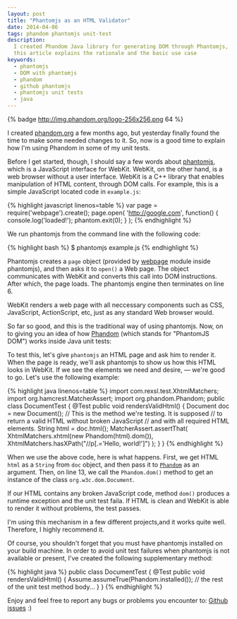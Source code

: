 ```yaml
---
layout: post
title: "Phantomjs as an HTML Validator"
date: 2014-04-06
tags: phandom phantomjs unit-test
description:
  I created Phandom Java library for generating DOM through Phantomjs,
  this article explains the rationale and the basic use case
keywords:
  - phantomjs
  - DOM with phantomjs
  - phandom
  - github phantomjs
  - phantomjs unit tests
  - java
---
```


{% badge http://img.phandom.org/logo-256x256.png 64 %}

I created [phandom.org](http://www.phandom.org) a few months ago,
but yesterday finally found the time to make some needed changes to it. So, now is a good time to
explain how I'm using Phandom in some of my unit tests.

Before I get started, though, I should say a few words about [phantomjs](http://phantomjs.org/), which is a
JavaScript interface for WebKit. WebKit, on the other hand, is a web browser without
a user interface. WebKit is a C++ library that enables manipulation of
HTML content, through DOM calls. For example, this is a simple JavaScript
located code in `example.js`:

{% highlight javascript linenos=table %}
var page = require('webpage').create();
page.open(
  'http://google.com',
  function() {
    console.log('loaded!');
    phantom.exit(0);
  }
);
{% endhighlight %}

We run phantomjs from the command line with the following code:

{% highlight bash %}
$ phantomjs example.js
{% endhighlight %}

Phantomjs creates a `page` object (provided by
[webpage](https://github.com/ariya/phantomjs/wiki/API-Reference-WebPage) module
inside phantomjs), and then asks it to `open()` a Web page. The object
communicates with WebKit and converts this call into DOM instructions. After
which, the page loads. The phantomjs engine then terminates on line 6.

<!--more-->

WebKit renders a web page with all neccessary components such as CSS,
JavaScript, ActionScript, etc, just as any standard Web browser would.

So far so good, and this is the traditional way of using phantomjs. Now, on to
giving you an idea of how [Phandom](http://www.phandom.org) (which stands for
"PhantomJS DOM") works inside Java unit tests:

To test this, let's give `phantomjs` an HTML page and ask him to render it. When
the page is ready, we'll ask phantomjs to show us how this HTML looks in WebKit.
If we see the elements we need and desire, &mdash; we're good to go. Let's use
the following example:

{% highlight java linenos=table %}
import com.rexsl.test.XhtmlMatchers;
import org.hamcrest.MatcherAssert;
import org.phandom.Phandom;
public class DocumentTest {
  @Test
  public void rendersValidHtml() {
    Document doc = new Document();
    // This is the method we're testing. It is supposed
    // to return a valid HTML without broken JavaScript
    // and with all required HTML elements.
    String html = doc.html();
    MatcherAssert.assertThat(
      XhtmlMatchers.xhtml(new Phandom(html).dom()),
      XhtmlMatchers.hasXPath("//p[.='Hello, world!']")
    );
  }
}
{% endhighlight %}

When we use the above code, here is what happens. First, we get HTML `html` as a `String`
from `doc` object, and then pass it to
[`Phandom`](http://www.phandom.org/apidocs-0.2.1/org/phandom/Phandom.html)
as an argument. Then,
on line 13, we call the `Phandom.dom()` method to get an instance
of the class `org.w3c.dom.Document`.

If our HTML contains any broken JavaScript code, method `dom()` produces a runtime exception and the unit test faila. If HTML is clean and WebKit is able to render it without problems, the test passes.

I'm using this mechanism in a few different projects,and it works quite well. Therefore, I highly recommend it.

Of course, you shouldn't forget that you must have phantomjs installed on your
build machine. In order to avoid unit test failures when
phantomjs is not available or present, I've created the following supplementary method:

{% highlight java %}
public class DocumentTest {
  @Test
  public void rendersValidHtml() {
    Assume.assumeTrue(Phandom.installed());
    // the rest of the unit test method body...
  }
}
{% endhighlight %}

Enjoy and feel free to report any bugs or problems you encounter to:
[Github issues](https://github.com/yegor256/phandom/issues) :)
